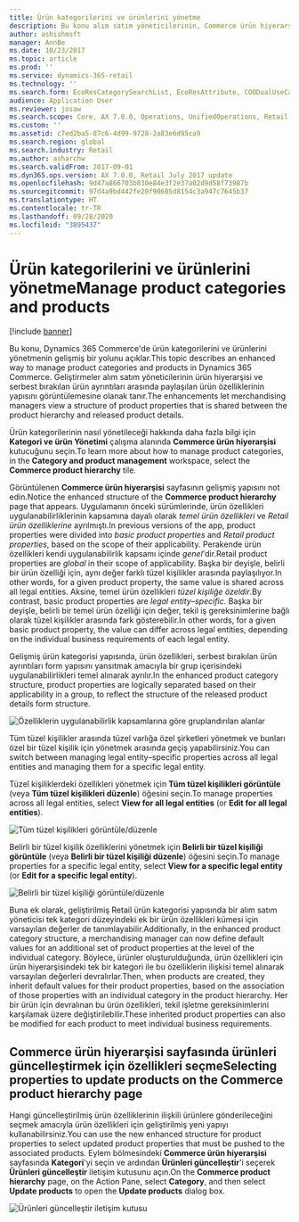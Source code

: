 ```yaml
---
title: Ürün kategorilerini ve ürünlerini yönetme
description: Bu konu alım satım yöneticilerinin, Commerce ürün hiyerarşisi ve serbest bırakılan ürün ayrıntıları arasındaki ilişkileri yönetmek için Commerce ürün kategorilerini nasıl kullanacağını açıklar.
author: ashishmsft
manager: AnnBe
ms.date: 10/23/2017
ms.topic: article
ms.prod: ''
ms.service: dynamics-365-retail
ms.technology: ''
ms.search.form: EcoResCategorySearchList, EcoResAttribute, COODualUseCategories, EcoResProductCategory, EcoResCategoryAddProduct, EcoResAttributeValue
audience: Application User
ms.reviewer: josaw
ms.search.scope: Core, AX 7.0.0, Operations, UnifiedOperations, Retail
ms.custom: ''
ms.assetid: c7ed2ba5-87c6-4d99-9728-2a83e6d95ca9
ms.search.region: global
ms.search.industry: Retail
ms.author: asharchw
ms.search.validFrom: 2017-09-01
ms.dyn365.ops.version: AX 7.0.0, Retail July 2017 update
ms.openlocfilehash: 9d47a866703b830e84e3f2e37a02d9d58f73987b
ms.sourcegitcommit: 97d4a9bd442fe20f90605d8154c3a947c7645b37
ms.translationtype: HT
ms.contentlocale: tr-TR
ms.lasthandoff: 09/28/2020
ms.locfileid: "3895437"
---
```

# <a name="manage-product-categories-and-products"></a><span data-ttu-id="2c73d-103">Ürün kategorilerini ve ürünlerini yönetme</span><span class="sxs-lookup"><span data-stu-id="2c73d-103">Manage product categories and products</span></span>

[!include [banner](./includes/banner.md)]

<span data-ttu-id="2c73d-104">Bu konu, Dynamics 365 Commerce'de ürün kategorilerini ve ürünlerini yönetmenin gelişmiş bir yolunu açıklar.</span><span class="sxs-lookup"><span data-stu-id="2c73d-104">This topic describes an enhanced way to manage product categories and products in Dynamics 365 Commerce.</span></span> <span data-ttu-id="2c73d-105">Geliştirmeler alım satım yöneticilerinin ürün hiyerarşisi ve serbest bırakılan ürün ayrıntıları arasında paylaşılan ürün özelliklerinin yapısını görüntülemesine olanak tanır.</span><span class="sxs-lookup"><span data-stu-id="2c73d-105">The enhancements let merchandising managers view a structure of product properties that is shared between the product hierarchy and released product details.</span></span>

<span data-ttu-id="2c73d-106">Ürün kategorilerinin nasıl yönetileceği hakkında daha fazla bilgi için **Kategori ve ürün Yönetimi** çalışma alanında **Commerce ürün hiyerarşisi** kutucuğunu seçin.</span><span class="sxs-lookup"><span data-stu-id="2c73d-106">To learn more about how to manage product categories, in the **Category and product management** workspace, select the **Commerce product hierarchy** tile.</span></span>

<span data-ttu-id="2c73d-107">Görüntülenen **Commerce ürün hiyerarşisi** sayfasının gelişmiş yapısını not edin.</span><span class="sxs-lookup"><span data-stu-id="2c73d-107">Notice the enhanced structure of the **Commerce product hierarchy** page that appears.</span></span> <span data-ttu-id="2c73d-108">Uygulamanın önceki sürümlerinde, ürün özellikleri uygulanabilirliklerinin kapsamına dayalı olarak *temel ürün özellikleri* ve *Retail ürün özelliklerine* ayrılmıştı.</span><span class="sxs-lookup"><span data-stu-id="2c73d-108">In previous versions of the app, product properties were divided into *basic product properties* and *Retail product properties*, based on the scope of their applicability.</span></span> <span data-ttu-id="2c73d-109">Perakende ürün özellikleri kendi uygulanabilirlik kapsamı içinde *genel*'dir.</span><span class="sxs-lookup"><span data-stu-id="2c73d-109">Retail product properties are *global* in their scope of applicability.</span></span> <span data-ttu-id="2c73d-110">Başka bir deyişle, belirli bir ürün özelliği için, aynı değer farklı tüzel kişilikler arasında paylaşılıyor.</span><span class="sxs-lookup"><span data-stu-id="2c73d-110">In other words, for a given product property, the same value is shared across all legal entities.</span></span> <span data-ttu-id="2c73d-111">Aksine, temel ürün özellikleri *tüzel kişiliğe özeldir*.</span><span class="sxs-lookup"><span data-stu-id="2c73d-111">By contrast, basic product properties are *legal entity–specific*.</span></span> <span data-ttu-id="2c73d-112">Başka bir deyişle, belirli bir temel ürün özelliği için değer, tekil iş gereksinimlerine bağlı olarak tüzel kişilikler arasında fark gösterebilir.</span><span class="sxs-lookup"><span data-stu-id="2c73d-112">In other words, for a given basic product property, the value can differ across legal entities, depending on the individual business requirements of each legal entity.</span></span>

<span data-ttu-id="2c73d-113">Gelişmiş ürün kategorisi yapısında, ürün özellikleri, serbest bırakılan ürün ayrıntıları form yapısını yansıtmak amacıyla bir grup içerisindeki uygulanabilirlikleri temel alınarak ayrılır.</span><span class="sxs-lookup"><span data-stu-id="2c73d-113">In the enhanced product category structure, product properties are logically separated based on their applicability in a group, to reflect the structure of the released product details form structure.</span></span>

![Özelliklerin uygulanabilirlik kapsamlarına göre gruplandırılan alanlar](media/NoticeGroupingOfFieldsBasedOnTheirScope.PNG)

<span data-ttu-id="2c73d-115">Tüm tüzel kişilikler arasında tüzel varlığa özel şirketleri yönetmek ve bunları özel bir tüzel kişilik için yönetmek arasında geçiş yapabilirsiniz.</span><span class="sxs-lookup"><span data-stu-id="2c73d-115">You can switch between managing legal entity–specific properties across all legal entities and managing them for a specific legal entity.</span></span>

<span data-ttu-id="2c73d-116">Tüzel kişiliklerdeki özellikleri yönetmek için **Tüm tüzel kişilikleri görüntüle** (veya **Tüm tüzel kişilikleri düzenle**) öğesini seçin.</span><span class="sxs-lookup"><span data-stu-id="2c73d-116">To manage properties across all legal entities, select **View for all legal entities** (or **Edit for all legal entities**).</span></span>

![Tüm tüzel kişilikleri görüntüle/düzenle](media/ToggleBackToEditForSpecificLegalEntity.PNG)

<span data-ttu-id="2c73d-118">Belirli bir tüzel kişilik özelliklerini yönetmek için **Belirli bir tüzel kişiliği görüntüle** (veya **Belirli bir tüzel kişiliği düzenle**) öğesini seçin.</span><span class="sxs-lookup"><span data-stu-id="2c73d-118">To manage properties for a specific legal entity, select **View for a specific legal entity** (or **Edit for a specific legal entity**).</span></span>

![Belirli bir tüzel kişiliği görüntüle/düzenle](media/ToggleToEditForAllLegalEntities.PNG)

<span data-ttu-id="2c73d-120">Buna ek olarak, geliştirilmiş Retail ürün kategorisi yapısında bir alım satım yöneticisi tek kategori düzeyindeki ek bir ürün özellikleri kümesi için varsayılan değerler de tanımlayabilir.</span><span class="sxs-lookup"><span data-stu-id="2c73d-120">Additionally, in the enhanced product category structure, a merchandising manager can now define default values for an additional set of product properties at the level of the individual category.</span></span> <span data-ttu-id="2c73d-121">Böylece, ürünler oluşturulduğunda, ürün özellikleri için ürün hiyerarşisindeki tek bir kategori ile bu özelliklerin ilişkisi temel alınarak varsayılan değerleri devralırlar.</span><span class="sxs-lookup"><span data-stu-id="2c73d-121">Then, when products are created, they inherit default values for their product properties, based on the association of those properties with an individual category in the product hierarchy.</span></span> <span data-ttu-id="2c73d-122">Her bir ürün için devralınan bu ürün özellikleri, tekil işletme gereksinimlerini karşılamak üzere değiştirilebilir.</span><span class="sxs-lookup"><span data-stu-id="2c73d-122">These inherited product properties can also be modified for each product to meet individual business requirements.</span></span>

## <a name="selecting-properties-to-update-products-on-the-commerce-product-hierarchy-page"></a><span data-ttu-id="2c73d-123">Commerce ürün hiyerarşisi sayfasında ürünleri güncelleştirmek için özellikleri seçme</span><span class="sxs-lookup"><span data-stu-id="2c73d-123">Selecting properties to update products on the Commerce product hierarchy page</span></span>

<span data-ttu-id="2c73d-124">Hangi güncelleştirilmiş ürün özelliklerinin ilişkili ürünlere gönderileceğini seçmek amacıyla ürün özellikleri için geliştirilmiş yeni yapıyı kullanabilirsiniz.</span><span class="sxs-lookup"><span data-stu-id="2c73d-124">You can use the new enhanced structure for product properties to select updated product properties that must be pushed to the associated products.</span></span> <span data-ttu-id="2c73d-125">Eylem bölmesindeki **Commerce ürün hiyerarşisi** sayfasında **Kategori**'yi seçin ve ardından **Ürünleri güncelleştir**'i seçerek **Ürünleri güncelleştir** iletişim kutusunu açın.</span><span class="sxs-lookup"><span data-stu-id="2c73d-125">On the **Commerce product hierarchy** page, on the Action Pane, select **Category**, and then select **Update products** to open the **Update products** dialog box.</span></span>

![Ürünleri güncelleştir iletişim kutusu](media/NewUpdateProductsEnhancedView.PNG)
